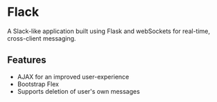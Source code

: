 # Flack
A Slack-like application built using Flask and webSockets for real-time, cross-client messaging. 

## Features

* AJAX for an improved user-experience
* Bootstrap Flex
* Supports deletion of user's own messages
